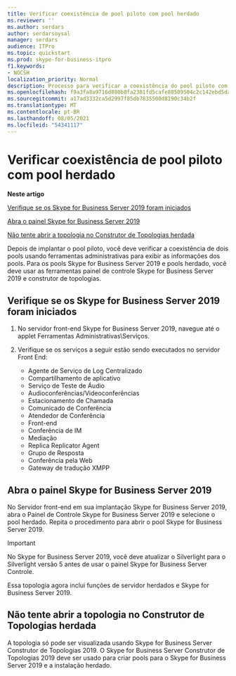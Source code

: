 ```yaml
---
title: Verificar coexistência de pool piloto com pool herdado
ms.reviewer: ''
ms.author: serdars
author: serdarsoysal
manager: serdars
audience: ITPro
ms.topic: quickstart
ms.prod: skype-for-business-itpro
f1.keywords:
- NOCSH
localization_priority: Normal
description: Processo para verificar a coexistência do pool piloto com o pool herdado.
ms.openlocfilehash: f9a3fa8a9716d880b8fa2381fd5cafe88509504c2c142ebd5da5c5ab43667cf1
ms.sourcegitcommit: a17ad3332ca5d2997f85db7835500d8190c34b2f
ms.translationtype: MT
ms.contentlocale: pt-BR
ms.lasthandoff: 08/05/2021
ms.locfileid: "54341117"
---
```

# <a name="verify-pilot-pool-coexistence-with-legacy-pool"></a>Verificar coexistência de pool piloto com pool herdado

 **Neste artigo**
  
[Verifique se os Skype for Business Server 2019 foram iniciados](#sectionSection0)
  
[Abra o painel Skype for Business Server 2019](#sectionSection1)
  
[Não tente abrir a topologia no Construtor de Topologias herdada](#sectionSection2)
  
Depois de implantar o pool piloto, você deve verificar a coexistência de dois pools usando ferramentas administrativas para exibir as informações dos pools. Para os pools Skype for Business Server 2019 e pools herdado, você deve usar as ferramentas painel de controle Skype for Business Server 2019 e construtor de topologias. 
  
## <a name="verify-that-skype-for-business-server-2019-services-have-started"></a>Verifique se os Skype for Business Server 2019 foram iniciados
<a name="sectionSection0"> </a>

1. No servidor front-end Skype for Business Server 2019, navegue até o applet Ferramentas Administrativas\Serviços.
    
2. Verifique se os serviços a seguir estão sendo executados no servidor Front End:

    - Agente de Serviço de Log Centralizado
    - Compartilhamento de aplicativo
    - Serviço de Teste de Áudio
    - Audioconferências/Videoconferências
    - Estacionamento de Chamada
    - Comunicado de Conferência
    - Atendedor de Conferência
    - Front-end
    - Conferência de IM
    - Mediação
    - Replica Replicator Agent
    - Grupo de Resposta
    - Conferência pela Web
    - Gateway de tradução XMPP

  
## <a name="open-the-skype-for-business-server-2019-control-panel"></a>Abra o painel Skype for Business Server 2019
<a name="sectionSection1"> </a>

No Servidor front-end em sua implantação Skype for Business Server 2019, abra o Painel de Controle Skype for Business Server 2019 e selecione o pool herdado. Repita o procedimento para abrir o pool Skype for Business Server 2019.
  
> [!IMPORTANT]
> No Skype for Business Server 2019, você deve atualizar o Silverlight para o Silverlight versão 5 antes de usar o painel Skype for Business Server Controle. 
  
Essa topologia agora inclui funções de servidor herdados e Skype for Business Server 2019. 

  
## <a name="dont-attempt-to-open-the-topology-in-the-legacy-topology-builder"></a>Não tente abrir a topologia no Construtor de Topologias herdada
<a name="sectionSection2"> </a>

A topologia só pode ser visualizada usando Skype for Business Server Construtor de Topologias 2019. O Skype for Business Server Construtor de Topologias 2019 deve ser usado para criar pools para o Skype for Business Server 2019 e a instalação herdado.

  

